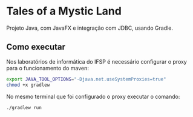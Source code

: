 # Tales of a Mystic Land

Projeto Java, com JavaFX e integração com JDBC, usando Gradle.

## Como executar

Nos laboratórios de informática do IFSP é necessário configurar o proxy para o funcionamento do maven:

```bash
export JAVA_TOOL_OPTIONS="-Djava.net.useSystemProxies=true"
chmod +x gradlew
```

No mesmo terminal que foi configurado o proxy executar o comando:
```bash
./gradlew run
```